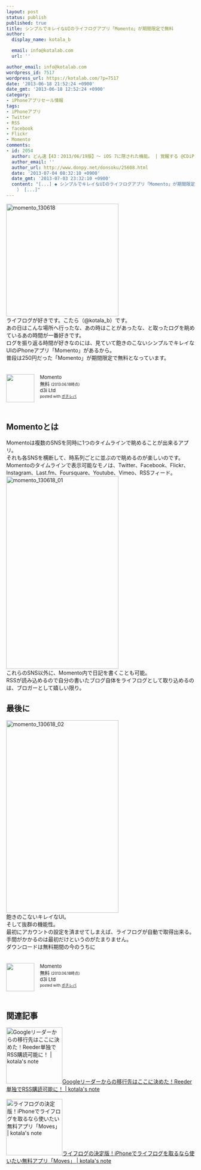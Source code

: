 ```yaml
---
layout: post
status: publish
published: true
title: シンプルでキレイなUIのライフログアプリ「Momento」が期間限定で無料
author:
  display_name: kotala_b

  email: info@kotalab.com
  url: ''

author_email: info@kotalab.com
wordpress_id: 7517
wordpress_url: https://kotalab.com/?p=7517
date: '2013-06-18 21:52:24 +0900'
date_gmt: '2013-06-18 12:52:24 +0900'
category:
- iPhoneアプリセール情報
tags:
- iPhoneアプリ
- Twitter
- RSS
- facebook
- Flickr
- Momento
comments:
- id: 2054
  author: どん速【43：2013/06/19版】〜 iOS 7に隠された機能。 | 覚醒する @CDiP
  author_email: ''
  author_url: http://www.donpy.net/donsoku/25608.html
  date: '2013-07-04 08:32:10 +0900'
  date_gmt: '2013-07-03 23:32:10 +0900'
  content: "[...] ◆ シンプルでキレイなUIのライフログアプリ「Momento」が期間限定で無料 （ via kotala&#8217;s note
    ） [...]"
---
```

<p><img src="https://kotalab.com/wp-content/uploads/momento_130618-300x300.png" alt="momento_130618" width="300" height="300" class="alignnone size-medium wp-image-7519" /><br />
ライフログが好きです。こたら（@kotala_b）です。<br />
あの日はこんな場所へ行ったな、あの時はことがあったな、と取ったログを眺めているあの時間が一番好きです。<br />
ログを振り返る時間が好きなのには、見ていて飽きのこないシンプルでキレイなUIのiPhoneアプリ「Momento」があるから。<br />
普段は250円だった「Momento」が期間限定で無料となっています。</p>
<div class="pochireba" style="text-align:left;font-size:small;padding:20px 0;/zoom: 1;overflow: hidden;"><span class="removed_link" title="click.linksynergy.com/fs-bin/click?id=d2yYUp776R4&amp;subid=&amp;offerid=94348.1&amp;type=3&amp;tmpid=3910&amp;RD_PARM1=https%253A%252F%252Fitunes.apple.com%252Fjp%252Fapp%252Fmomento%252Fid347019672%253Fmt%253D8%2526uo%253D4"><img src="http://a251.phobos.apple.com/us/r1000/092/Purple2/v4/54/2e/72/542e72d9-6a08-2512-9e89-515178293944/mzl.hieecndz.png" width="75" height="75" style="float:left;margin:0 15px 0 0;" class="pochi_img" ></span>
<div class="pochi_info" style="text-align:left;/zoom: 1;overflow: hidden;">
<div class="pochi_name"><span class="removed_link" title="click.linksynergy.com/fs-bin/click?id=d2yYUp776R4&amp;subid=&amp;offerid=94348.1&amp;type=3&amp;tmpid=3910&amp;RD_PARM1=https%253A%252F%252Fitunes.apple.com%252Fjp%252Fapp%252Fmomento%252Fid347019672%253Fmt%253D8%2526uo%253D4">Momento</span></div>
<div class="pochi_price" style="display:inline;">無料</div>
<div class="pochi_time" style="font-size:x-small;display:inline;">(2013.06.18時点)</div>
<div class="pochi_seller"><span class="removed_link" title="click.linksynergy.com/fs-bin/click?id=d2yYUp776R4&amp;subid=&amp;offerid=94348.1&amp;type=3&amp;tmpid=3910&amp;RD_PARM1=https%253A%252F%252Fitunes.apple.com%252Fjp%252Fartist%252Fd3i-ltd%252Fid347019675%253Fuo%253D4">d3i Ltd</span></div>
<div class="pochi_post" style="font-size:x-small;">posted with <a href="https://pochireba.com">ポチレバ</a></div>
</div>
<div class="pochireba-footer" style="clear: left"></div>
</div>
<!--more-->
<h2>Momentoとは</h2>
<p>Momentoは複数のSNSを同時に1つのタイムラインで眺めることが出来るアプリ。<br />
それも各SNSを横断して、時系列ごとに並ぶので眺めるのが楽しいのです。<br />
Momentoのタイムラインで表示可能なモノは、Twitter、Facebook、Flickr、Instagram、Last.fm、Foursquare、Youtube、Vimeo、RSSフィード。<br />
<img src="https://kotalab.com/wp-content/uploads/momento_130618_01-300x513.jpg" alt="momento_130618_01" width="300" height="513" class="alignnone size-medium wp-image-7520" /><br />
これらのSNS以外に、Momento内で日記を書くことも可能。<br />
RSSが読み込めるので自分の書いたブログ自体をライフログとして取り込めるのは、ブロガーとして嬉しい限り。</p>
<h2>最後に</h2>
<p><img src="https://kotalab.com/wp-content/uploads/momento_130618_02-300x513.jpg" alt="momento_130618_02" width="300" height="513" class="alignnone size-medium wp-image-7521" /><br />
飽きのこないキレイなUI。<br />
そして抜群の機能性。<br />
最初にアカウントの設定を済ませてしまえば、ライフログが自動で取得出来る。<br />
手間がかかるのは最初だけというのがたまりません。<br />
ダウンロードは無料期間の今のうちに</p>
<div class="pochireba" style="text-align:left;font-size:small;padding:20px 0;/zoom: 1;overflow: hidden;"><span class="removed_link" title="click.linksynergy.com/fs-bin/click?id=d2yYUp776R4&amp;subid=&amp;offerid=94348.1&amp;type=3&amp;tmpid=3910&amp;RD_PARM1=https%253A%252F%252Fitunes.apple.com%252Fjp%252Fapp%252Fmomento%252Fid347019672%253Fmt%253D8%2526uo%253D4"><img src="http://a251.phobos.apple.com/us/r1000/092/Purple2/v4/54/2e/72/542e72d9-6a08-2512-9e89-515178293944/mzl.hieecndz.png" width="75" height="75" style="float:left;margin:0 15px 0 0;" class="pochi_img" ></span>
<div class="pochi_info" style="text-align:left;/zoom: 1;overflow: hidden;">
<div class="pochi_name"><span class="removed_link" title="click.linksynergy.com/fs-bin/click?id=d2yYUp776R4&amp;subid=&amp;offerid=94348.1&amp;type=3&amp;tmpid=3910&amp;RD_PARM1=https%253A%252F%252Fitunes.apple.com%252Fjp%252Fapp%252Fmomento%252Fid347019672%253Fmt%253D8%2526uo%253D4">Momento</span></div>
<div class="pochi_price" style="display:inline;">無料</div>
<div class="pochi_time" style="font-size:x-small;display:inline;">(2013.06.18時点)</div>
<div class="pochi_seller"><span class="removed_link" title="click.linksynergy.com/fs-bin/click?id=d2yYUp776R4&amp;subid=&amp;offerid=94348.1&amp;type=3&amp;tmpid=3910&amp;RD_PARM1=https%253A%252F%252Fitunes.apple.com%252Fjp%252Fartist%252Fd3i-ltd%252Fid347019675%253Fuo%253D4">d3i Ltd</span></div>
<div class="pochi_post" style="font-size:x-small;">posted with <a href="https://pochireba.com">ポチレバ</a></div>
</div>
<div class="pochireba-footer" style="clear: left"></div>
</div>
<h2 class="rele">関連記事</h2>
<p><a href="https://kotalab.com/app-reeder-local-rss" target="_blank"><img  class="alignleft" src="https://kotalab.com/wp-content/uploads/slooProImg_20130429125816.jpg" alt="Googleリーダーからの移行先はここに決めた！Reeder単独でRSS購読可能に！ | kotala's note" width="150" /></a><a href="https://kotalab.com/app-reeder-local-rss" target="_blank">Googleリーダーからの移行先はここに決めた！Reeder単独でRSS購読可能に！ | kotala's note</a><br style="clear:both;" /><br />
<a href="https://kotalab.com/app-moves" target="_blank"><img  class="alignleft" src="https://kotalab.com/wp-content/uploads/moves_130209-448x448.png" alt="ライフログの決定版！iPhoneでライフログを取るなら使いたい無料アプリ「Moves」 | kotala's note" width="150" /></a><a href="https://kotalab.com/app-moves" target="_blank">ライフログの決定版！iPhoneでライフログを取るなら使いたい無料アプリ「Moves」 | kotala's note</a><br style="clear:both;" /></p>
